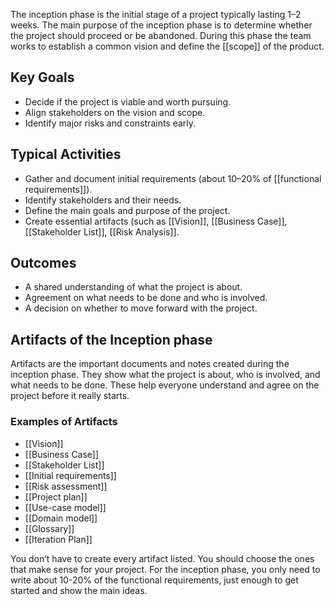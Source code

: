 The inception phase is the initial stage of a project typically lasting 1–2 weeks. The main purpose of the inception phase is to determine whether the project should proceed or be abandoned. During this phase the team works to establish a common vision and define the [[scope]] of the product.

## Key Goals

- Decide if the project is viable and worth pursuing.
- Align stakeholders on the vision and scope.
- Identify major risks and constraints early.

## Typical Activities

- Gather and document initial requirements (about 10–20% of [[functional requirements]]).
- Identify stakeholders and their needs.
- Define the main goals and purpose of the project.
- Create essential artifacts (such as [[Vision]], [[Business Case]], [[Stakeholder List]], [[Risk Analysis]].

## Outcomes

- A shared understanding of what the project is about.
- Agreement on what needs to be done and who is involved.
- A decision on whether to move forward with the project.

## Artifacts of the Inception phase

Artifacts are the important documents and notes created during the inception phase. They show what the project is about, who is involved, and what needs to be done. These help everyone understand and agree on the project before it really starts.

### Examples of Artifacts
- [[Vision]]
- [[Business Case]]
- [[Stakeholder List]]
- [[Initial requirements]]
- [[Risk assessment]]
- [[Project plan]]
- [[Use-case model]]
- [[Domain model]]
- [[Glossary]]
- [[Iteration Plan]]

You don’t have to create every artifact listed. You should choose the ones that make sense for your project. For the inception phase, you only need to write about 10-20% of the functional requirements, just enough to get started and show the main ideas.